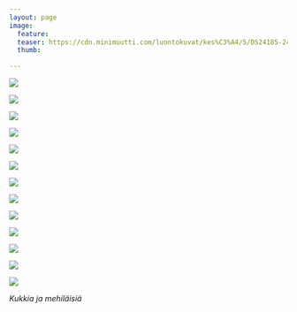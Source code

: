 ```yaml
---
layout: page
image:
  feature:
  teaser: https://cdn.minimuutti.com/luontokuvat/kes%C3%A4/5/DS24185-245px%20%282%29.jpg
  thumb:

---
```


![](https://cdn.minimuutti.com/luontokuvat/kes%C3%A4/5/DS24185-800px.jpg)

![](https://cdn.minimuutti.com/luontokuvat/kes%C3%A4/6/DS25836-800px.jpg)

![](https://cdn.minimuutti.com/luontokuvat/kes%C3%A4/6/DS25825-800px.jpg)

![](https://cdn.minimuutti.com/luontokuvat/kes%C3%A4/8/DS32249-800px.jpg)

![](https://cdn.minimuutti.com/luontokuvat/kes%C3%A4/12/DS58919-800px.jpg)

![](https://cdn.minimuutti.com/luontokuvat/kes%C3%A4/12/DS58913-800px.jpg)

![](https://cdn.minimuutti.com/luontokuvat/kes%C3%A4/6/DS25812-800px.jpg)

![](https://cdn.minimuutti.com/luontokuvat/kes%C3%A4/6/DS25765-800px.jpg)

![](https://cdn.minimuutti.com/luontokuvat/kes%C3%A4/13/DS673661-800px.jpg)

![](https://cdn.minimuutti.com/luontokuvat/kes%C3%A4/14/DSC01749-800px.JPG)

![](https://cdn.minimuutti.com/luontokuvat/kes%C3%A4/7/DS28295-800px.jpg)

![](https://cdn.minimuutti.com/luontokuvat/kes%C3%A4/8/DS32980-800px.jpg)

![](https://cdn.minimuutti.com/luontokuvat/kes%C3%A4/8/DS32993-800px.jpg)

*Kukkia ja mehiläisiä*


